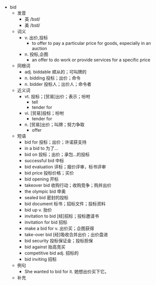 - bid
  - 发音
    - 英 /bɪd/
    - 美 /bɪd/
  - 词义
    - v. 出价,投标
      - to offer to pay a particular price for goods, especially in an  auction 
    - n. 投标,企图
      - an offer to do work or provide services for a specific price
  - 同根词
    - adj. biddable 顺从的；可叫牌的
    - n. bidding 投标；出价；命令
    - n. bidder 投标人；出价人；命令者
  - 近义词
    - vt. 投标；[贸易]出价；表示；吩咐
      - tell
      - tender for
    - vi. [贸易]投标；吩咐
      - tender for
    - n. [贸易]出价；叫牌；努力争取
      - offer
  - 短语
    - bid for 投标；出价；许诺获支持
    - in a bid to 为了…
    - bid on 投标；出价；承包…的投标
    - successful bid 中标
    - bid evaluation 评标；报价评审，标书评审
    - bid price 投标价格；买价
    - bid opening 开标
    - takeover bid 收购行动；收购竞争；购并出价
    - the olympic bid 申奥
    - sealed bid 密封的投标
    - bid document 标书；招标文件；投标资料
    - bid up v. 抬价
    - invitation to bid [经]招标；投标邀请书
    - invitation for bid 招标
    - make a bid for v. 出价买；企图获得
    - take-over bid [经]吸收合并出价；出价盘进
    - bid security 投标保证金；投标担保
    - bid against 抬高竞买
    - competitive bid adj. 招标的
    - bid inviting 招标
  - 例句
    - She wanted to bid for it. 她想出价买下它。
  - 补充